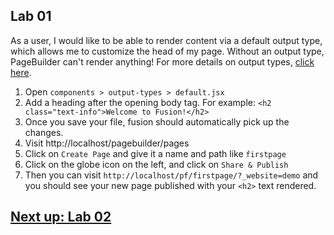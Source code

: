 ## Lab 01
As a user, I would like to be able to render content via a default output type, which allows me to customize the head of my page. Without an output type, PageBuilder can't render anything! For more details on output types, [click here](https://redirector.arcpublishing.com/alc/arc-products/pagebuilder/fusion/documentation/recipes/creating-using-output-types.md?version=2.6).

1. Open `components > output-types > default.jsx`
2. Add a heading after the opening body tag. For example:
```<h2 class="text-info">Welcome to Fusion!</h2>```
3. Once you save your file, fusion should automatically pick up the changes.
4. Visit http://localhost/pagebuilder/pages
5. Click on `Create Page` and give it a name and path like `firstpage`
6. Click on the globe icon on the left, and click on `Share & Publish`
7. Then you can visit `http://localhost/pf/firstpage/?_website=demo` and you should see your new page published with your `<h2>` text rendered.

## [Next up: Lab 02](https://github.com/wapopartners/Fusion-Training-User-Stories/tree/lab-02)
